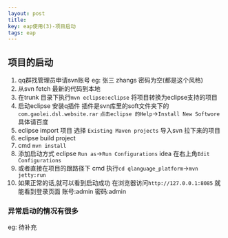 ```yaml
---
layout: post
title: 
key: eap使用(3)-项目启动
tags: eap
---
```


## 项目的启动

1. qq群找管理员申请svn账号 eg: 张三 zhangs 密码为空(都是这个风格)
2. 从svn fetch 最新的代码到本地
3. 在trunk 目录下执行`mvn eclipse:eclipse` 将项目转换为eclipse支持的项目
4. 启动eclipse 安装q插件 插件是svn库里的soft文件夹下的 `com.gaolei.dsl.website.rar` 
    `点击eclipse 的Help`->`Install New Softwore` 具体请百度
5. eclipse import 项目 选择 `Existing Maven projects` 导入svn 拉下来的项目
6. eclipse build project
7. cmd `mvn install`
8. 添加启动方式 eclipse `Run as`->`Run Configurations` idea 在右上角`Edit Configurations`
9. 或者直接在项目的跟路径下 cmd 执行`cd qlanguage_platform`->`mvn jetty:run`
10. 如果正常的话,就可以看到启动成功 在浏览器访问`http://127.0.0.1:8085` 就能看到登录页面 账号:admin 密码:admin

### 异常启动的情况有很多

eg: 待补充








